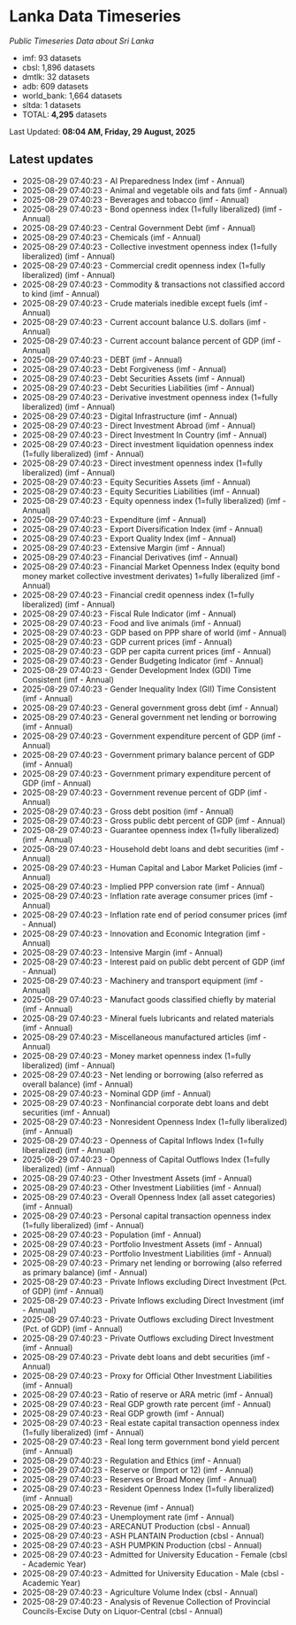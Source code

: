 # Lanka Data Timeseries
*Public Timeseries Data about Sri Lanka*

* imf: 93 datasets
* cbsl: 1,896 datasets
* dmtlk: 32 datasets
* adb: 609 datasets
* world_bank: 1,664 datasets
* sltda: 1 datasets
* TOTAL: **4,295** datasets

Last Updated: **08:04 AM, Friday, 29 August, 2025**

## Latest updates

* 2025-08-29 07:40:23 - AI Preparedness Index (imf - Annual)
* 2025-08-29 07:40:23 - Animal and vegetable oils and fats (imf - Annual)
* 2025-08-29 07:40:23 - Beverages and tobacco (imf - Annual)
* 2025-08-29 07:40:23 - Bond openness index (1=fully liberalized) (imf - Annual)
* 2025-08-29 07:40:23 - Central Government Debt (imf - Annual)
* 2025-08-29 07:40:23 - Chemicals (imf - Annual)
* 2025-08-29 07:40:23 - Collective investment openness index (1=fully liberalized) (imf - Annual)
* 2025-08-29 07:40:23 - Commercial credit openness index (1=fully liberalized) (imf - Annual)
* 2025-08-29 07:40:23 - Commodity & transactions not classified accord to kind (imf - Annual)
* 2025-08-29 07:40:23 - Crude materials inedible except fuels (imf - Annual)
* 2025-08-29 07:40:23 - Current account balance U.S. dollars (imf - Annual)
* 2025-08-29 07:40:23 - Current account balance percent of GDP (imf - Annual)
* 2025-08-29 07:40:23 - DEBT (imf - Annual)
* 2025-08-29 07:40:23 - Debt Forgiveness (imf - Annual)
* 2025-08-29 07:40:23 - Debt Securities Assets (imf - Annual)
* 2025-08-29 07:40:23 - Debt Securities Liabilities (imf - Annual)
* 2025-08-29 07:40:23 - Derivative investment openness index (1=fully liberalized) (imf - Annual)
* 2025-08-29 07:40:23 - Digital Infrastructure (imf - Annual)
* 2025-08-29 07:40:23 - Direct Investment Abroad (imf - Annual)
* 2025-08-29 07:40:23 - Direct Investment In Country (imf - Annual)
* 2025-08-29 07:40:23 - Direct investment liquidation openness index (1=fully liberalized) (imf - Annual)
* 2025-08-29 07:40:23 - Direct investment openness index (1=fully liberalized) (imf - Annual)
* 2025-08-29 07:40:23 - Equity Securities Assets (imf - Annual)
* 2025-08-29 07:40:23 - Equity Securities Liabilities (imf - Annual)
* 2025-08-29 07:40:23 - Equity openness index (1=fully liberalized) (imf - Annual)
* 2025-08-29 07:40:23 - Expenditure (imf - Annual)
* 2025-08-29 07:40:23 - Export Diversification Index (imf - Annual)
* 2025-08-29 07:40:23 - Export Quality Index (imf - Annual)
* 2025-08-29 07:40:23 - Extensive Margin (imf - Annual)
* 2025-08-29 07:40:23 - Financial Derivatives (imf - Annual)
* 2025-08-29 07:40:23 - Financial Market Openness Index (equity bond money market collective investment derivates) 1=fully liberalized (imf - Annual)
* 2025-08-29 07:40:23 - Financial credit openness index (1=fully liberalized) (imf - Annual)
* 2025-08-29 07:40:23 - Fiscal Rule Indicator (imf - Annual)
* 2025-08-29 07:40:23 - Food and live animals (imf - Annual)
* 2025-08-29 07:40:23 - GDP based on PPP share of world (imf - Annual)
* 2025-08-29 07:40:23 - GDP current prices (imf - Annual)
* 2025-08-29 07:40:23 - GDP per capita current prices (imf - Annual)
* 2025-08-29 07:40:23 - Gender Budgeting Indicator (imf - Annual)
* 2025-08-29 07:40:23 - Gender Development Index (GDI) Time Consistent (imf - Annual)
* 2025-08-29 07:40:23 - Gender Inequality Index (GII) Time Consistent (imf - Annual)
* 2025-08-29 07:40:23 - General government gross debt (imf - Annual)
* 2025-08-29 07:40:23 - General government net lending or borrowing (imf - Annual)
* 2025-08-29 07:40:23 - Government expenditure percent of GDP (imf - Annual)
* 2025-08-29 07:40:23 - Government primary balance percent of GDP (imf - Annual)
* 2025-08-29 07:40:23 - Government primary expenditure percent of GDP (imf - Annual)
* 2025-08-29 07:40:23 - Government revenue percent of GDP (imf - Annual)
* 2025-08-29 07:40:23 - Gross debt position (imf - Annual)
* 2025-08-29 07:40:23 - Gross public debt percent of GDP (imf - Annual)
* 2025-08-29 07:40:23 - Guarantee openness index (1=fully liberalized) (imf - Annual)
* 2025-08-29 07:40:23 - Household debt loans and debt securities (imf - Annual)
* 2025-08-29 07:40:23 - Human Capital and Labor Market Policies (imf - Annual)
* 2025-08-29 07:40:23 - Implied PPP conversion rate (imf - Annual)
* 2025-08-29 07:40:23 - Inflation rate average consumer prices (imf - Annual)
* 2025-08-29 07:40:23 - Inflation rate end of period consumer prices (imf - Annual)
* 2025-08-29 07:40:23 - Innovation and Economic Integration (imf - Annual)
* 2025-08-29 07:40:23 - Intensive Margin (imf - Annual)
* 2025-08-29 07:40:23 - Interest paid on public debt percent of GDP (imf - Annual)
* 2025-08-29 07:40:23 - Machinery and transport equipment (imf - Annual)
* 2025-08-29 07:40:23 - Manufact goods classified chiefly by material (imf - Annual)
* 2025-08-29 07:40:23 - Mineral fuels lubricants and related materials (imf - Annual)
* 2025-08-29 07:40:23 - Miscellaneous manufactured articles (imf - Annual)
* 2025-08-29 07:40:23 - Money market openness index (1=fully liberalized) (imf - Annual)
* 2025-08-29 07:40:23 - Net lending or borrowing (also referred as overall balance) (imf - Annual)
* 2025-08-29 07:40:23 - Nominal GDP (imf - Annual)
* 2025-08-29 07:40:23 - Nonfinancial corporate debt loans and debt securities (imf - Annual)
* 2025-08-29 07:40:23 - Nonresident Openness Index (1=fully liberalized) (imf - Annual)
* 2025-08-29 07:40:23 - Openness of Capital Inflows Index (1=fully liberalized) (imf - Annual)
* 2025-08-29 07:40:23 - Openness of Capital Outflows Index (1=fully liberalized) (imf - Annual)
* 2025-08-29 07:40:23 - Other Investment Assets (imf - Annual)
* 2025-08-29 07:40:23 - Other Investment Liabilities (imf - Annual)
* 2025-08-29 07:40:23 - Overall Openness Index (all asset categories) (imf - Annual)
* 2025-08-29 07:40:23 - Personal capital transaction openness index (1=fully liberalized) (imf - Annual)
* 2025-08-29 07:40:23 - Population (imf - Annual)
* 2025-08-29 07:40:23 - Portfolio Investment Assets (imf - Annual)
* 2025-08-29 07:40:23 - Portfolio Investment Liabilities (imf - Annual)
* 2025-08-29 07:40:23 - Primary net lending or borrowing (also referred as primary balance) (imf - Annual)
* 2025-08-29 07:40:23 - Private Inflows excluding Direct Investment (Pct. of GDP) (imf - Annual)
* 2025-08-29 07:40:23 - Private Inflows excluding Direct Investment (imf - Annual)
* 2025-08-29 07:40:23 - Private Outflows excluding Direct Investment (Pct. of GDP) (imf - Annual)
* 2025-08-29 07:40:23 - Private Outflows excluding Direct Investment (imf - Annual)
* 2025-08-29 07:40:23 - Private debt loans and debt securities (imf - Annual)
* 2025-08-29 07:40:23 - Proxy for Official Other Investment Liabilities (imf - Annual)
* 2025-08-29 07:40:23 - Ratio of reserve or ARA metric (imf - Annual)
* 2025-08-29 07:40:23 - Real GDP growth rate percent (imf - Annual)
* 2025-08-29 07:40:23 - Real GDP growth (imf - Annual)
* 2025-08-29 07:40:23 - Real estate capital transaction openness index (1=fully liberalized) (imf - Annual)
* 2025-08-29 07:40:23 - Real long term government bond yield percent (imf - Annual)
* 2025-08-29 07:40:23 - Regulation and Ethics (imf - Annual)
* 2025-08-29 07:40:23 - Reserve or (Import or 12) (imf - Annual)
* 2025-08-29 07:40:23 - Reserves or Broad Money (imf - Annual)
* 2025-08-29 07:40:23 - Resident Openness Index (1=fully liberalized) (imf - Annual)
* 2025-08-29 07:40:23 - Revenue (imf - Annual)
* 2025-08-29 07:40:23 - Unemployment rate (imf - Annual)
* 2025-08-29 07:40:23 - ARECANUT Production (cbsl - Annual)
* 2025-08-29 07:40:23 - ASH PLANTAIN Production (cbsl - Annual)
* 2025-08-29 07:40:23 - ASH PUMPKIN Production (cbsl - Annual)
* 2025-08-29 07:40:23 - Admitted for University Education - Female (cbsl - Academic Year)
* 2025-08-29 07:40:23 - Admitted for University Education - Male (cbsl - Academic Year)
* 2025-08-29 07:40:23 - Agriculture Volume Index (cbsl - Annual)
* 2025-08-29 07:40:23 - Analysis of Revenue Collection of Provincial Councils-Excise Duty on Liquor-Central (cbsl - Annual)